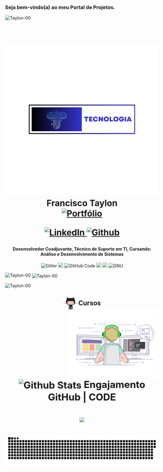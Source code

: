 ### Seja bem-vindo(a) ao meu Portal de Projetos.
<p align="left"> <img src="https://komarev.com/ghpvc/?username=Taylon-00&label=Profile%20views&color=0e75b6&style=flat" alt="Taylon-00" /> </p>

<h1 align="center">
  <br>
<img src="https://github.com/Taylon-00/Taylon-00/blob/main/img/Tecnologia.png" alt="Logo Tecnologia" width="500px"></a>
  <br>
   Francisco Taylon	
<div align="center">
    <a href="https://taylon-00.github.io/portfolio/">
        <img src="https://img.shields.io/badge/Portefólio-1E772C?style=for-the-badge&logo=GitHub" alt="Portfólio">
  <div align="center">
	  
</div>
<p align="center">
  <a href="https://www.linkedin.com/in/francisco-taylon-da-silva-534886250/">
  <img src="https://img.shields.io/badge/LinkedIn-blue?style=for-the-badge&logo=linkedin&logoColor=white" alt="LinkedIn">
</a>
<a href="https://github.com/Taylon-00">
  <img src="https://img.shields.io/badge/GitHub-black?style=for-the-badge&logo=github&labelColor=181717&logoColor=white&font=Pacifico" alt="Github">
</a>
</div>
<h4 align="center"> Desenvolvedor Coadjuvante, Técnico de Suporte em TI, Cursando: Análise e Desenvolvimento de Sistemas</h4>

<!-- Fim do Cabeçalho -->
<p align="center">
</a>
    <img src="https://img.shields.io/badge/Linux-E34F26?style=for-the-badge&logo=linux&logoColor=black"
         alt="Gitter">
  </a>
      <img src="https://img.shields.io/badge/HTML-239120?style=for-the-badge&logo=html5&logoColor=white">
  </a>
  <img src="https://img.shields.io/badge/GitHub%20Code-181717?style=for-the-badge&logo=github&logoColor=white" alt="GitHub Code">
</a>
    <img src="https://img.shields.io/badge/PHP-777BB4?style=for-the-badge&logo=php&logoColor=white">
  </a>
<img src="https://img.shields.io/badge/Shell_Script-121011?style=for-the-badge&logo=gnu-bash&logoColor=white">
   </a>
   <img src="https://img.shields.io/badge/GNU-A42E2B?style=for-the-badge&logo=gnu&logoColor=white" alt="GNU">
</p>
<!-- Estatistica de Commits -->
<p><img align="left" src="https://github-readme-stats.vercel.app/api/top-langs?username=Taylon-00&show_icons=true&locale=en&layout=compact" alt="Taylon-00" /></p>

<p>&nbsp;<img align="center" src="https://github-readme-stats.vercel.app/api?username=Taylon-00&rank_icon=github&locale=en" alt="Taylon-00" /></p>

<p><img align="center" src="https://github-readme-streak-stats.herokuapp.com/?user=Taylon-00&" alt="Taylon-00" /></p>

<h2></h2>
<div align="center">
    <h2>
        <img src="https://github.com/Taylon-00/Taylon-00/blob/main/img/github.gif" alt="Github Stats" width="50px" style="vertical-align: middle;">Cursos
<div></div>
        <img align="right" alt="Coding" width="300" src="https://raw.githubusercontent.com/devSouvik/devSouvik/master/gif3.gif">

<br>
<h2>
<div align="center">
    <h2>
        <img src="https://github.com/MarcusTechs/MarcusTechs/assets/138902771/8c8a148a-1798-4ba1-ae22-bb136df716db" alt="Github Stats" width="50px" style="vertical-align: middle;">
Engajamento GitHub | CODE

	    
<!-- visitors count  -->
<p>
<p align="center" >   
  <img src="https://profile-counter.glitch.me/Taylon-00/count.svg" />  
</p>

<!-- github workflow  -->
![github contribution grid snake animation](https://github.com/Taylon-00/Taylon-00/blob/main/img/github-contribution-grid-snake.svg)
